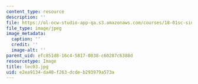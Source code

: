 ```yaml
---
content_type: resource
description: ''
file: https://ol-ocw-studio-app-qa.s3.amazonaws.com/courses/18-01sc-single-variable-calculus-fall-2010/e2ea9134da48f263dcdeb293979a573a_lec03.jpg
file_type: image/jpeg
image_metadata:
  caption: ''
  credit: ''
  image-alt: ''
parent_uid: efc851d8-16c4-5817-0838-c60287c6388d
resourcetype: Image
title: lec03.jpg
uid: e2ea9134-da48-f263-dcde-b293979a573a
---
```


